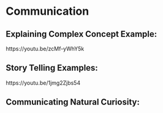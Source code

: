# Communication

<h2>Explaining Complex Concept Example:</h2>
https://youtu.be/zcMf-yWhY5k

<h2>Story Telling Examples:</h2>
https://youtu.be/1jmg2Zjbs54


<h2>Communicating Natural Curiosity:</h2>
